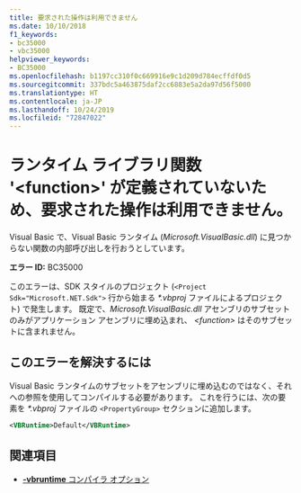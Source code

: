 ```yaml
---
title: 要求された操作は利用できません
ms.date: 10/10/2018
f1_keywords:
- bc35000
- vbc35000
helpviewer_keywords:
- BC35000
ms.openlocfilehash: b1197cc310f0c669916e9c1d209d784ecffdf0d5
ms.sourcegitcommit: 337bdc5a463875daf2cc6883e5a2da97d56f5000
ms.translationtype: HT
ms.contentlocale: ja-JP
ms.lasthandoff: 10/24/2019
ms.locfileid: "72847022"
---
```

# <a name="requested-operation-is-not-available-because-the-runtime-library-function-function-is-not-defined"></a>ランタイム ライブラリ関数 '\<function>' が定義されていないため、要求された操作は利用できません。

Visual Basic で、Visual Basic ランタイム (*Microsoft.VisualBasic.dll*) に見つからない関数の内部呼び出しを行おうとしています。

**エラー ID:** BC35000

このエラーは、SDK スタイルのプロジェクト (`<Project Sdk="Microsoft.NET.Sdk">` 行から始まる *\*.vbproj* ファイルによるプロジェクト) で発生します。 既定で、*Microsoft.VisualBasic.dll* アセンブリのサブセットのみがアプリケーション アセンブリに埋め込まれ、 *\<function>* はそのサブセットに含まれません。

## <a name="to-correct-this-error"></a>このエラーを解決するには

Visual Basic ランタイムのサブセットをアセンブリに埋め込むのではなく、それへの参照を使用してコンパイルする必要があります。 これを行うには、次の要素を *\*.vbproj* ファイルの `<PropertyGroup>` セクションに追加します。

```xml
<VBRuntime>Default</VBRuntime>
```

## <a name="see-also"></a>関連項目

- [ **-vbruntime** コンパイラ オプション](../../reference/command-line-compiler/vbruntime.md)
